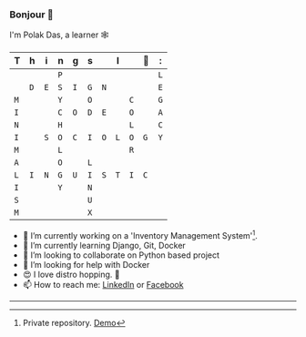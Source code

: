 ### Bonjour 🙂

I'm Polak Das, a learner 🕸


|T|h|i|n|g|s||I||💚|:|
| - | - | - | - | - | - | - | - | - | - | - |
| | | |`P`| | | | | | |`L`|
| |`D`|`E`|`S`|`I`|`G`|`N`| | | |`E`|
|`M`| | |`Y`| |`O`| | |`C`| |`G`|
|`I`| | |`C`|`O`|`D`|`E`| |`O`| |`A`|
|`N`| | |`H`| | | | |`L`| |`C`|
|`I`| |`S`|`O`|`C`|`I`|`O`|`L`|`O`|`G`|`Y`|
|`M`| | |`L`|| | | |`R`| | |
|`A`| | |`O`| |`L`| | | | | |
|`L`|`I`|`N`|`G`|`U`|`I`|`S`|`T`|`I`|`C`| |
|`I`| | |`Y`| |`N`| | | | | |
|`S`| | | | |`U`| | | | | |
|`M`| | | | |`X`| | | | | |

- 🔭 I’m currently working on a 'Inventory Management System'[^1].
- 🌱 I’m currently learning Django, Git, Docker
- 👯 I’m looking to collaborate on Python based project
- 🤔 I’m looking for help with Docker
- 😍 I love distro hopping. 🐧
- 📫 How to reach me: [LinkedIn](https://linkedin.com/in/polak-das-shawon) or [Facebook](https://facebook.com/polak.ds "Polak Das")

-----

[^1]: Private repository. [Demo](https://https://inventory.thecreationbd.com/ "The Creation BD")
